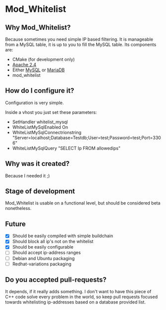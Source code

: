 # Mod_Whitelist
## Why Mod_Whitelist?
Because sometimes you need simple IP based filtering. It is manageable from a MySQL table, it is up to you to fill the MySQL table. Its components are:

* CMake (for development only)
* [Apache 2.4](https://httpd.apache.org/)
* Either [MySQL](https://www.mysql.com/) or [MariaDB](https://mariadb.com/)
* mod_whitelist

## How do I configure it?
Configuration is very simple.

Inside a vhost you just set these parameters:
* SetHandler whitelist_mysql
* WhiteListMySqlEnabled On
* WhiteListMySqlConnectrionstring "Server=localhost;Database=Testdb;User=test;Password=test;Port=3306"
* WhiteListMySqlQuery "SELECT Ip FROM allowedips"

## Why was it created?
Because I needed it ;) 

## Stage of development
Mod_Whitelist is usable on a functional level, but should be considered beta nonetheless. 

## Future
- [x] Should be easily compiled with simple buildchain
- [x] Should block all ip's not on the whitelist
- [x] Should be easily configurable
- [ ] Should accept ip-address ranges
- [ ] Debian and Ubuntu packaging
- [ ] Redhat-variations packaging

## Do you accepted pull-requests?
It depends, if it really adds something. I don't want to have this piece of C++ code solve every problem in the world, so keep pull requests focused towards whitelisting ip-addresses based on a database provided list.
